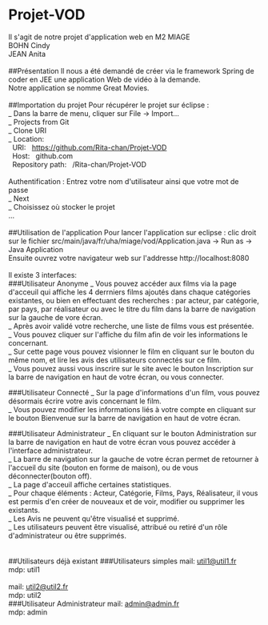 # Projet-VOD
Il s'agit de notre projet d'application web en M2 MIAGE <br>
BOHN Cindy <br>
JEAN Anita <br>
<br>
##Présentation
Il nous a été demandé de créer via le framework Spring de coder en JEE une application Web de vidéo à la demande.<br>
Notre application se nomme Great Movies.<br>
<br>
##Importation du projet
Pour récupérer le projet sur éclipse :<br>
_ Dans la barre de menu, cliquer sur File -> Import...<br>
_ Projects from Git<br>
_ Clone URI<br>
_ Location:<br>
&nbsp; URI: &nbsp; https://github.com/Rita-chan/Projet-VOD<br>
&nbsp; Host: &nbsp; github.com<br>
&nbsp; Repository path: &nbsp; /Rita-chan/Projet-VOD<br>
<br>
Authentification : Entrez votre nom d'utilisateur ainsi que votre mot de passe<br>
_ Next<br>
_ Choisissez où stocker le projet<br>
...<br>
<br>
##Utilisation de l'application
Pour lancer l'application sur eclipse : clic droit sur le fichier src/main/java/fr/uha/miage/vod/Application.java -> Run as -> Java Application<br>
Ensuite ouvrez votre navigateur web sur l'addresse http://localhost:8080<br>
<br>
Il existe 3 interfaces:<br>
###Utilisateur Anonyme
_ Vous pouvez accéder aux films via la page d'acceuil qui affiche les 4 derrniers films ajoutés dans chaque catégories existantes, ou bien en effectuant des recherches : par acteur, par catégorie, par pays, par réalisateur ou avec le titre du film dans la barre de navigation sur la gauche de vore écran.<br>
_ Après avoir validé votre recherche, une liste de films vous est présentée.<br>
_ Vous pouvez cliquer sur l'affiche du film afin de voir les informations le concernant.<br>
_ Sur cette page vous pouvez visionner le film en cliquant sur le bouton du même nom, et lire les avis des utilisateurs connectés sur ce film.<br>
_ Vous pouvez aussi vous inscrire sur le site avec le bouton Inscription sur la barre de navigation en haut de votre écran, ou vous connecter.<br>

###Utilisateur Connecté
_ Sur la page d'informations d'un film, vous pouvez désormais écrire votre avis concernant le film.<br>
_ Vous pouvez modifier les informations liés à votre compte en cliquant sur le bouton Bienvenue sur la barre de navigation en haut de votre écran.<br>

###Utilisateur Administrateur
_ En cliquant sur le bouton Administration sur la barre de navigation en haut de votre écran vous pouvez accéder à l'interface administrateur.<br>
_ La barre de navigation sur la gauche de votre écran permet de retourner à l'accueil du site (bouton en forme de maison), ou de vous déconnecter(bouton off).<br>
_ La page d'acceuil affiche certaines statistiques.<br>
_ Pour chaque éléments : Acteur, Catégorie, Films, Pays, Réalisateur,  il vous est permis d'en créer de nouveaux et de voir, modifier ou supprimer les existants.<br>
_ Les Avis ne peuvent qu'être visualisé et supprimé.<br>
_ Les utilisateurs peuvent être visualisé, attribué ou retiré d'un rôle d'administrateur ou être supprimés.<br>
<br>
<br>
##Utilisateurs déjà existant
###Utilisateurs simples
mail: util1@util1.fr<br>
mdp: util1<br>
<br>
mail: util2@util2.fr<br>
mdp: util2<br>
###Utilisateur Administrateur
mail: admin@admin.fr<br>
mdp: admin<br>
